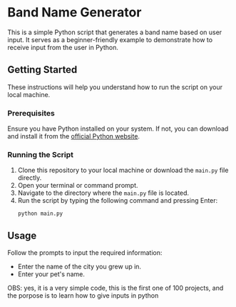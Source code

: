 # Band Name Generator

This is a simple Python script that generates a band name based on user input. It serves as a beginner-friendly example to demonstrate how to receive input from the user in Python.

## Getting Started

These instructions will help you understand how to run the script on your local machine.

### Prerequisites

Ensure you have Python installed on your system. If not, you can download and install it from the [official Python website](https://www.python.org/downloads/).

### Running the Script

1. Clone this repository to your local machine or download the `main.py` file directly.
2. Open your terminal or command prompt.
3. Navigate to the directory where the `main.py` file is located.
4. Run the script by typing the following command and pressing Enter:
    ```
    python main.py
    ```

## Usage

Follow the prompts to input the required information:
- Enter the name of the city you grew up in.
- Enter your pet's name.


OBS: yes, it is a very simple code, this is the first one of 100 projects, and the porpose is to learn how to give inputs in python